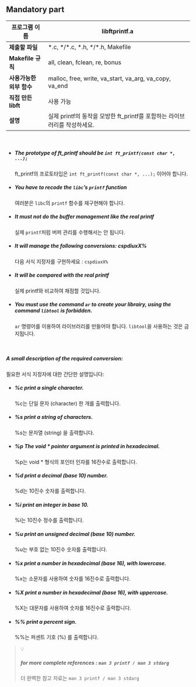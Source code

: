 ## Mandatory part

| **프로그램 이름**            | libftprintf.a                                                             |
| ---------------------------- | ------------------------------------------------------------------------- |
| **제출할 파일**              | \*.c, \*/\*.c, \*.h, \*/\*.h, Makefile                                    |
| **Makefile 규칙**            | all, clean, fclean, re, bonus                                             |
| **사용가능한 <br>외부 함수** | malloc, free, write, va_start, va_arg, va_copy, va_end                    |
| **직접 만든 libft**          | 사용 가능                                                                 |
| **설명**                     | 실제 printf의 동작을 모방한 ft_printf를 포함하는 라이브러리를 작성하세요. |

<br>

- ##### _The prototype of ft_printf should be `int ft_printf(const char *, ...);`_

  ft_printf의 프로토타입은 `int ft_printf(const char *, ...);` 이어야 합니다.

- ##### _You have to recode the `libc`’s `printf` function_

  여러분은 `libc`의 `printf` 함수를 재구현해야 합니다.

- ##### _It must not do the buffer management like the real printf_

  실제 `printf`처럼 버퍼 관리를 수행해서는 안 됩니다.

- ##### _It will manage the following conversions: cspdiuxX%_

  다음 서식 지정자를 구현하세요 : `cspdiuxX%`

- ##### _It will be compared with the real printf_

  실제 printf와 비교하여 채점할 것입니다.

- ##### _You must use the command `ar` to create your librairy, using the command `libtool` is forbidden._
  `ar` 명령어를 이용하여 라이브러리를 만들어야 합니다. `libtool`을 사용하는 것은 금지됩니다.

<br>

##### _A small description of the required conversion:_

필요한 서식 지정자에 대한 간단한 설명입니다:

- ##### _%c print a single character._

  %c는 단일 문자 (character) 한 개를 출력합니다.

- ##### _%s print a string of characters._

  %s는 문자열 (string) 을 출력합니다.

- ##### _%p The void \* pointer argument is printed in hexadecimal._

  %p는 void \* 형식의 포인터 인자를 16진수로 출력합니다.

- ##### _%d print a decimal (base 10) number._

  %d는 10진수 숫자를 출력합니다.

- ##### _%i print an integer in base 10._

  %i는 10진수 정수를 출력합니다.

- ##### _%u print an unsigned decimal (base 10) number._

  %u는 부호 없는 10진수 숫자를 출력합니다.

- ##### _%x print a number in hexadecimal (base 16), with lowercase._

  %x는 소문자를 사용하여 숫자를 16진수로 출력합니다.
  
- ##### _%X print a number in hexadecimal (base 16), with uppercase._

  %X는 대문자를 사용하여 숫자를 16진수로 출력합니다.

- ##### _%% print a percent sign._

  %%는 퍼센트 기호 (%) 를 출력합니다.

> 💡 <br>
>
> ##### _for more complete references : `man 3 printf / man 3 stdarg`_
>
> 더 완벽한 참고 자료는 `man 3 printf / man 3 stdarg`

